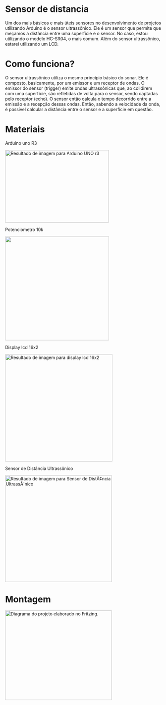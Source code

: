 # Sensor de distancia
 Um dos mais básicos e mais úteis sensores no desenvolvimento de projetos utilizando Arduino é o sensor ultrassônico. Ele é um sensor que permite que meçamos a distância entre uma superfície e o sensor. No caso, estou utilizando o modelo HC-SR04, o mais comum. Além do sensor ultrassônico, estarei utilizando um LCD.
# Como funciona?
 O sensor ultrassônico utiliza o mesmo princípio básico do sonar. Ele é composto, basicamente, por um emissor e um receptor de ondas. O emissor do sensor (trigger) emite ondas ultrassônicas que, ao colidirem com uma superfície, são refletidas de volta para o sensor, sendo captadas pelo receptor (echo). O sensor então calcula o tempo decorrido entre a emissão e a recepção dessas ondas. Então, sabendo a velocidade da onda, é possível calcular a distância entre o sensor e a superfície em questão.
 # Materiais 
 <p>Arduino uno R3</p>
<p><img src="https://rukminim1.flixcart.com/image/832/832/learning-toy/h/t/f/diy-ecraft-arduino-uno-r3-original-imaefmesah8uz4rh.jpeg?q=70" alt="Resultado de imagem para Arduino UNO r3" width="334" height="234" /></p>
<p>Potenciometro 10k</p>
<p><img src="https://www.curtocircuito.com.br/pub/media/catalog/product/cache/ecd051e9670bd57df35c8f0b122d8aea/p/o/potenci_metro_linear_-_1k_-_l20_2__1.jpg" width="335" height="335" /></p>
<p>Display lcd 16x2</p>
<p><img src="https://uploads.filipeflop.com/2017/07/5LC01-3.jpg" alt="Resultado de imagem para display lcd 16x2" width="346" height="346" /></p>
<p>Sensor de Dist&acirc;ncia Ultrass&ocirc;nico</p>
<p><img src="https://uploads.filipeflop.com/2017/07/9SS01-2-600x600.jpg" alt="Resultado de imagem para Sensor de Dist&Atilde;&cent;ncia Ultrass&Atilde;&acute;nico" width="344" height="344" /></p>

# Montagem
<p><img src="https://www.embarcados.com.br/wp-content/uploads/2018/06/image4.png" alt="Diagrama do projeto elaborado no Fritzing." width="344" height="289" /></p>
